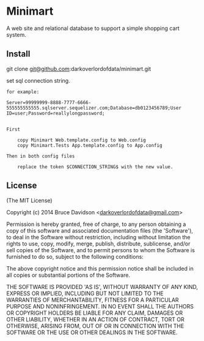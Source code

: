 # Minimart

A web site and relational database to support a simple shopping cart system.

## Install

git clone git@github.com:darkoverlordofdata/minimart.git

set sql connection string.

	for example:

	Server=99999999-8888-7777-6666-555555555555.sqlserver.sequelizer.com;Database=db0123456789;User ID=user;Password=reallylongpassword;


	First

		copy Minimart Web.template.config to Web.config
		copy Minimart.Tests App.template.config to App.config

	Then in both config files

		replace the token $CONNECTION_STRING$ with the new value.


## License

(The MIT License)

Copyright (c) 2014 Bruce Davidson &lt;darkoverlordofdata@gmail.com&gt;

Permission is hereby granted, free of charge, to any person obtaining
a copy of this software and associated documentation files (the
'Software'), to deal in the Software without restriction, including
without limitation the rights to use, copy, modify, merge, publish,
distribute, sublicense, and/or sell copies of the Software, and to
permit persons to whom the Software is furnished to do so, subject to
the following conditions:

The above copyright notice and this permission notice shall be
included in all copies or substantial portions of the Software.

THE SOFTWARE IS PROVIDED 'AS IS', WITHOUT WARRANTY OF ANY KIND,
EXPRESS OR IMPLIED, INCLUDING BUT NOT LIMITED TO THE WARRANTIES OF
MERCHANTABILITY, FITNESS FOR A PARTICULAR PURPOSE AND NONINFRINGEMENT.
IN NO EVENT SHALL THE AUTHORS OR COPYRIGHT HOLDERS BE LIABLE FOR ANY
CLAIM, DAMAGES OR OTHER LIABILITY, WHETHER IN AN ACTION OF CONTRACT,
TORT OR OTHERWISE, ARISING FROM, OUT OF OR IN CONNECTION WITH THE
SOFTWARE OR THE USE OR OTHER DEALINGS IN THE SOFTWARE.
